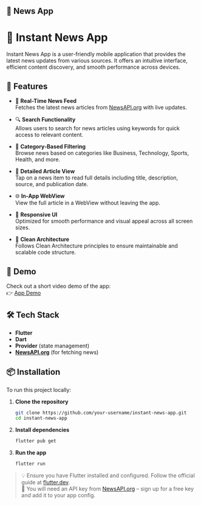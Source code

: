 ## 📰 News App

# 📱 Instant News App

Instant News App is a user-friendly mobile application that provides the latest news updates from various sources. It offers an intuitive interface, efficient content discovery, and smooth performance across devices.

## 🚀 Features

- 📰 **Real-Time News Feed**  
  Fetches the latest news articles from [NewsAPI.org](https://newsapi.org/) with live updates.

- 🔍 **Search Functionality**  
  Allows users to search for news articles using keywords for quick access to relevant content.

- 🧭 **Category-Based Filtering**  
  Browse news based on categories like Business, Technology, Sports, Health, and more.

- 📄 **Detailed Article View**  
  Tap on a news item to read full details including title, description, source, and publication date.

- 🌐 **In-App WebView**  
  View the full article in a WebView without leaving the app.

- 📱 **Responsive UI**  
  Optimized for smooth performance and visual appeal across all screen sizes.

- 🧱 **Clean Architecture**  
  Follows Clean Architecture principles to ensure maintainable and scalable code structure.


## 🎥 Demo

Check out a short video demo of the app:  
👉 [App Demo](https://drive.google.com/file/d/1QE1zcLlZaEEGCWZ9e5q1gYg4P42jnZBH/view?usp=drive_link)

## 🛠️ Tech Stack

- **Flutter**
- **Dart**
- **Provider** (state management)
- **[NewsAPI.org](https://newsapi.org/)** (for fetching news)

## 📦 Installation

To run this project locally:

1. **Clone the repository**
   ```bash
   git clone https://github.com/your-username/instant-news-app.git
   cd instant-news-app
   ```

2. **Install dependencies**
   ```bash
   flutter pub get
   ```

3. **Run the app**
   ```bash
   flutter run
   ```

> 💡 Ensure you have Flutter installed and configured. Follow the official guide at [flutter.dev](https://flutter.dev/docs/get-started/install).  
> 🔑 You will need an API key from [NewsAPI.org](https://newsapi.org/) – sign up for a free key and add it to your app config.



